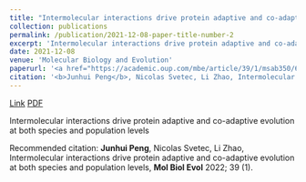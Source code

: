 ```yaml
---
title: "Intermolecular interactions drive protein adaptive and co-adaptive evolution at both species and population levels"
collection: publications
permalink: /publication/2021-12-08-paper-title-number-2
excerpt: 'Intermolecular interactions drive protein adaptive and co-adaptive evolution at both species and population levels'
date: 2021-12-08
venue: 'Molecular Biology and Evolution'
paperurl: '<a href="https://academic.oup.com/mbe/article/39/1/msab350/6456312">Link</a> <a href="https://jhpanda.github.io/files/paper1.pdf">PDF</a>'
citation: '<b>Junhui Peng</b>, Nicolas Svetec, Li Zhao, Intermolecular interactions drive protein adaptive and co-adaptive evolution at both species and population levels, <b>Mol Biol Evol</b> 2022; 39 (1).'
---
```


<a href="https://academic.oup.com/mbe/article/39/1/msab350/6456312">Link</a> <a href="https://jhpanda.github.io/files/paper1.pdf">PDF</a>

Intermolecular interactions drive protein adaptive and co-adaptive evolution at both species and population levels

Recommended citation: <b>Junhui Peng</b>, Nicolas Svetec, Li Zhao, Intermolecular interactions drive protein adaptive and co-adaptive evolution at both species and population levels, <b>Mol Biol Evol</b> 2022; 39 (1).